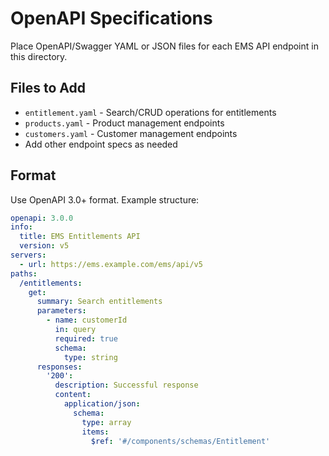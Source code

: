 # OpenAPI Specifications

Place OpenAPI/Swagger YAML or JSON files for each EMS API endpoint in this directory.

## Files to Add

- `entitlement.yaml` - Search/CRUD operations for entitlements
- `products.yaml` - Product management endpoints
- `customers.yaml` - Customer management endpoints
- Add other endpoint specs as needed

## Format

Use OpenAPI 3.0+ format. Example structure:

```yaml
openapi: 3.0.0
info:
  title: EMS Entitlements API
  version: v5
servers:
  - url: https://ems.example.com/ems/api/v5
paths:
  /entitlements:
    get:
      summary: Search entitlements
      parameters:
        - name: customerId
          in: query
          required: true
          schema:
            type: string
      responses:
        '200':
          description: Successful response
          content:
            application/json:
              schema:
                type: array
                items:
                  $ref: '#/components/schemas/Entitlement'
```
